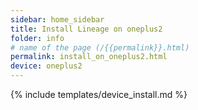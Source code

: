 ```yaml
---
sidebar: home_sidebar
title: Install Lineage on oneplus2
folder: info
# name of the page (/{{permalink}}.html)
permalink: install_on_oneplus2.html
device: oneplus2
---
```

{% include templates/device_install.md %}
